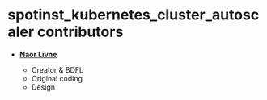 spotinst_kubernetes_cluster_autoscaler contributors
===================

* **[Naor Livne](https://github.com/naorlivne)**

  * Creator & BDFL
  * Original coding
  * Design
